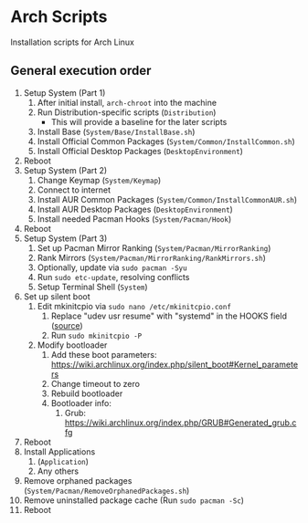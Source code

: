 # Arch Scripts
Installation scripts for Arch Linux

## General execution order
1. Setup System (Part 1)
    1. After initial install, `arch-chroot` into the machine
    1. Run Distribution-specific scripts (`Distribution`)
        * This will provide a baseline for the later scripts
    2. Install Base (`System/Base/InstallBase.sh`)
    3. Install Official Common Packages (`System/Common/InstallCommon.sh`)
    4. Install Official Desktop Packages (`DesktopEnvironment`)
2. Reboot
3. Setup System (Part 2)
    1. Change Keymap (`System/Keymap`)
    2. Connect to internet
    3. Install AUR Common Packages (`System/Common/InstallCommonAUR.sh`)
    4. Install AUR Desktop Packages (`DesktopEnvironment`)
    5. Install needed Pacman Hooks (`System/Pacman/Hook`)
4. Reboot
5. Setup System (Part 3)
    1. Set up Pacman Mirror Ranking (`System/Pacman/MirrorRanking`)
    2. Rank Mirrors (`System/Pacman/MirrorRanking/RankMirrors.sh`)
    3. Optionally, update via `sudo pacman -Syu`
    4. Run `sudo etc-update`, resolving conflicts
    5. Setup Terminal Shell (`System`)
6. Set up silent boot
    1. Edit mkinitcpio via `sudo nano /etc/mkinitcpio.conf`
        1. Replace "udev usr resume" with "systemd" in the HOOKS field ([source](https://wiki.archlinux.org/index.php/mkinitcpio#Common_hooks))
        2. Run `sudo mkinitcpio -P`
    2. Modify bootloader
        1. Add these boot parameters: https://wiki.archlinux.org/index.php/silent_boot#Kernel_parameters
        2. Change timeout to zero
        3. Rebuild bootloader
        4. Bootloader info:
            1. Grub: https://wiki.archlinux.org/index.php/GRUB#Generated_grub.cfg
7. Reboot
8. Install Applications
    1. (`Application`)
    2. Any others
9. Remove orphaned packages (`System/Pacman/RemoveOrphanedPackages.sh`)
10. Remove uninstalled package cache (Run `sudo pacman -Sc`)
11. Reboot
